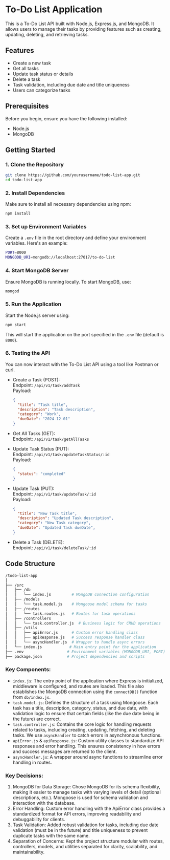 # To-Do List Application

This is a To-Do List API built with Node.js, Express.js, and MongoDB. It allows users to manage their tasks by providing features such as creating, updating, deleting, and retrieving tasks.

## Features
- Create a new task
- Get all tasks
- Update task status or details
- Delete a task
- Task validation, including due date and title uniqueness
- Users can categorize tasks

## Prerequisites
Before you begin, ensure you have the following installed:
- Node.js
- MongoDB

## Getting Started

### 1. Clone the Repository
```bash
git clone https://github.com/yourusername/todo-list-app.git
cd todo-list-app
```

### 2. Install Dependencies
Make sure to install all necessary dependencies using npm:
```bash
npm install
```

### 3. Set up Environment Variables
Create a ```.env``` file in the root directory and define your environment variables. Here's an example:
```bash
PORT=8000
MONGODB_URI=mongodb://localhost:27017/to-do-list
```

### 4. Start MongoDB Server
Ensure MongoDB is running locally. To start MongoDB, use:
```bash
mongod
```

### 5. Run the Application
Start the Node.js server using:
```bash
npm start
```
This will start the application on the port specified in the ```.env``` file (default is ```8000```).

### 6. Testing the API
You can now interact with the To-Do List API using a tool like Postman or curl.
- Create a Task (POST):  
  Endpoint: ```/api/v1/task/addTask```   
  Payload:
  ```json
  {
    "title": "Task title",
    "description": "Task description",
    "category": "Work",
    "dueDate": "2024-12-01"
  }
  ```

- Get All Tasks (GET):  
  Endpoint: ```/api/v1/task/getAllTasks```   

- Update Task Status (PUT):  
  Endpoint: ```/api/v1/task/updateTaskStatus/:id```   
  Payload:
  ```json
  {
    "status": "completed"
  }
  ```

- Update Task (PUT):  
  Endpoint: ```/api/v1/task/updateTask/:id```   
  Payload:
  ```json
  {
    "title": "New Task title",
    "description": "Updated Task description",
    "category": "New Task category",
    "dueDate": "Updated Task dueDate",
  }
  ```

- Delete a Task (DELETE):  
  Endpoint: ```/api/v1/task/deleteTask/:id```  

  
## Code Structure  
```bash
/todo-list-app
│
├── /src
│   ├── /db
│   │   └── index.js         # MongoDB connection configuration
│   ├── /models
│   │   └── task.model.js    # Mongoose model schema for tasks
│   ├── /routes
│   │   └── task.routes.js   # Routes for task operations
│   ├── /controllers
│   │   └── task.controller.js  # Business logic for CRUD operations
│   ├── /utils
│   │   ├── apiError.js      # Custom error handling class
│   │   ├── apiResponse.js   # Success response handler class
│   │   └── asyncHandler.js  # Wrapper to handle async errors
│   └── index.js            # Main entry point for the application
├── .env                   # Environment variables (MONGODB_URI, PORT)
├── package.json           # Project dependencies and scripts
```

### Key Components:
- ```index.js```: The entry point of the application where Express is initialized, middleware is configured, and routes are loaded. This file also establishes the MongoDB connection using the ```connectDB()``` function from ```db/index.js```.
- ```task.model.js```: Defines the structure of a task using Mongoose. Each task has a title, description, category, status, and due date, with validation logic to ensure that certain fields (like the due date being in the future) are correct.
- ```task.controller.js```: Contains the core logic for handling requests related to tasks, including creating, updating, fetching, and deleting tasks. We use ```asyncHandler``` to catch errors in asynchronous functions.
- ```apiError.js``` & ```apiResponse.js```: Custom utility classes to standardize API responses and error handling. This ensures consistency in how errors and success messages are returned to the client.
- ```asyncHandler.js```: A wrapper around async functions to streamline error handling in routes.

### Key Decisions:
1. MongoDB for Data Storage: Chose MongoDB for its schema flexibility, making it easier to manage tasks with varying levels of detail (optional descriptions, etc.). Mongoose is used for schema validation and interaction with the database.
2. Error Handling: Custom error handling with the ApiError class provides a standardized format for API errors, improving readability and debuggability for clients.
3. Task Validation: Added robust validation for tasks, including due date validation (must be in the future) and title uniqueness to prevent duplicate tasks with the same name.
4. Separation of Concerns: Kept the project structure modular with routes, controllers, models, and utilities separated for clarity, scalability, and maintainability.

